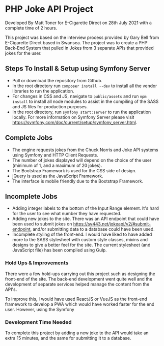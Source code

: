 # PHP Joke API Project
Developed By Matt Toner for E-Cigarette Direct on 28th July 2021 with a complete time of 2 hours.

This project was based on the interview process provided by Gary Bell from E-Cigarette Direct based in Swansea. The 
project was to create a PHP Back-End System that pulled in Jokes from 3 separate APIs that provided jokes for the user.

## Steps To Install & Setup using Symfony Server
* Pull or download the repository from Github.
* In the root directory run `composer install --dev` to install all the vendor libraries to run the application.
* For changes in CSS and JS, navigate to `public/assets` and run `npm install` to install all node modules to assist in 
  the compiling of the SASS and JS files for production purposes.
* In the root directory, run `symfony start:server` to run the application locally. For more information on Symfony 
  Server please visit https://symfony.com/doc/current/setup/symfony_server.html.

## Complete Jobs
* The engine requests jokes from the Chuck Norris and Joke API systems using Symfony and HTTP Client Requests.
* The number of jokes displayed will depend on the choice of the user (minimum of 1, and a maximum of 20 jokes).
* The Bootstrap Framework is used for the CSS side of design.
* jQuery is used as the JavaScript Framework.
* The interface is mobile friendly due to the Bootstrap Framework.

## Incomplete Jobs
* Adding integer labels to the bottom of the Input Range element. It's hard for the user to see what number they have 
  requested.
* Adding new jokes to the site. There was an API endpoint that could have been used to submit jokes on 
  https://sv443.net/jokeapi/v2/#submit-endpoint, and/or submitting data to a database could have been used.
* Incomplete styling of the front-end. I would have liked to have added more to the SASS stylesheet with custom style 
  classes, mixins and designs to give a better feel for the site. The current stylesheet (and JavaScript file) has been 
  compiled using Gulp.

### Hold Ups & Improvements
There were a few hold-ups carrying out this project such as designing the front-end of the site. The back-end 
development went quite well and the development of separate services helped manage the content from the API's.

To improve this, I would have used ReactJS or VueJS as the front-end framework to develop a PWA which would have worked 
faster for the end user. However, using the Symfony 

### Development Time Needed
To complete this project by adding a new joke to the API would take an extra 15 minutes, and the same for submitting it 
to a database. 
